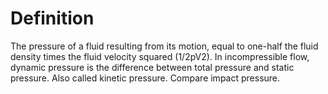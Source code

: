 # Definition

The pressure of a fluid resulting from its motion, equal to one-half the
fluid density times the fluid velocity squared (1/2pV2). In
incompressible flow, dynamic pressure is the difference between total
pressure and static pressure. Also called kinetic pressure. Compare
impact pressure.
